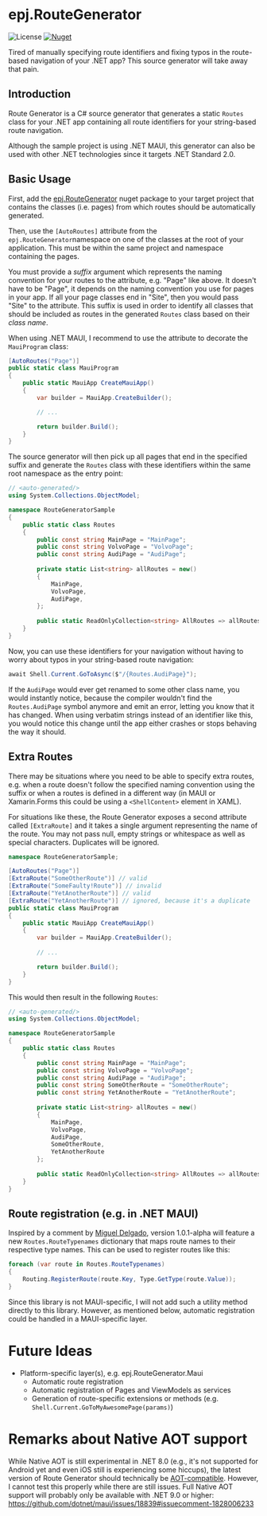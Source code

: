 # epj.RouteGenerator

![License](https://img.shields.io/github/license/ewerspej/epj.RouteGenerator)
[![Nuget](https://img.shields.io/nuget/v/epj.RouteGenerator)](https://www.nuget.org/packages/epj.RouteGenerator/)


Tired of manually specifying route identifiers and fixing typos in the route-based navigation of your .NET app? This source generator will take away that pain.

## Introduction

Route Generator is a C# source generator that generates a static `Routes` class for your .NET app containing all route identifiers for your string-based route navigation.

Although the sample project is using .NET MAUI, this generator can also be used with other .NET technologies since it targets .NET Standard 2.0.

## Basic Usage

First, add the [epj.RouteGenerator](https://www.nuget.org/packages/epj.RouteGenerator/) nuget package to your target project that contains the classes (i.e. pages) from which routes should be automatically generated.

Then, use the `[AutoRoutes]` attribute from the `epj.RouteGenerator`namespace on one of the classes at the root of your application. This must be within the same project and namespace containing the pages.

You must provide a *suffix* argument which represents the naming convention for your routes to the attribute, e.g. "Page" like above. It doesn't have to be "Page", it depends on the naming convention you use for pages in your app. If all your page classes end in "Site", then you would pass "Site" to the attribute.
This suffix is used in order to identify all classes that should be included as routes in the generated `Routes` class based on their *class name*.

When using .NET MAUI, I recommend to use the attribute to decorate the `MauiProgram` class:

```c#
[AutoRoutes("Page")]
public static class MauiProgram
{
    public static MauiApp CreateMauiApp()
    {
        var builder = MauiApp.CreateBuilder();

        // ...

        return builder.Build();
    }
}
```

The source generator will then pick up all pages that end in the specified suffix and generate the `Routes` class with these identifiers within the same root namespace as the entry point:

```c#
// <auto-generated/>
using System.Collections.ObjectModel;

namespace RouteGeneratorSample
{
    public static class Routes
    {
        public const string MainPage = "MainPage";
        public const string VolvoPage = "VolvoPage";
        public const string AudiPage = "AudiPage";
    
        private static List<string> allRoutes = new()
        {
            MainPage,
            VolvoPage,
            AudiPage,
        };
        
        public static ReadOnlyCollection<string> AllRoutes => allRoutes.AsReadOnly();
    }
}
```

Now, you can use these identifiers for your navigation without having to worry about typos in your string-based route navigation:

```c#
await Shell.Current.GoToAsync($"/{Routes.AudiPage}");
```

If the `AudiPage` would ever get renamed to some other class name, you would instantly notice, because the compiler wouldn't find the `Routes.AudiPage` symbol anymore and emit an error, letting you know that it has changed. When using verbatim strings instead of an identifier like this, you would notice this change until the app either crashes or stops behaving the way it should.

## Extra Routes

There may be situations where you need to be able to specify extra routes, e.g. when a route doesn't follow the specified naming convention using the suffix or when a routes is defined in a different way (in MAUI or Xamarin.Forms this could be using a `<ShellContent>` element in XAML).

For situations like these, the Route Generator exposes a second attribute called `[ExtraRoute]` and it takes a single argument representing the name of the route. You may not pass null, empty strings or whitespace as well as special characters. Duplicates will be ignored.

```c#
namespace RouteGeneratorSample;

[AutoRoutes("Page")]
[ExtraRoute("SomeOtherRoute")] // valid
[ExtraRoute("SomeFaulty!Route")] // invalid
[ExtraRoute("YetAnotherRoute")] // valid
[ExtraRoute("YetAnotherRoute")] // ignored, because it's a duplicate
public static class MauiProgram
{
    public static MauiApp CreateMauiApp()
    {
        var builder = MauiApp.CreateBuilder();
        
        // ...

        return builder.Build();
    }
}
```

This would then result in the following `Routes`:

```c#
// <auto-generated/>
using System.Collections.ObjectModel;

namespace RouteGeneratorSample
{
    public static class Routes
    {
        public const string MainPage = "MainPage";
        public const string VolvoPage = "VolvoPage";
        public const string AudiPage = "AudiPage";
        public const string SomeOtherRoute = "SomeOtherRoute";
        public const string YetAnotherRoute = "YetAnotherRoute";
    
        private static List<string> allRoutes = new()
        {
            MainPage,
            VolvoPage,
            AudiPage,
            SomeOtherRoute,
            YetAnotherRoute
        };
        
        public static ReadOnlyCollection<string> AllRoutes => allRoutes.AsReadOnly();
    }
}
```

## Route registration (e.g. in .NET MAUI)

Inspired by a comment by [Miguel Delgado](https://github.com/mdelgadov), version 1.0.1-alpha will feature a new `Routes.RouteTypenames` dictionary that maps route names to their respective type names. This can be used to register routes like this:

```c#
foreach (var route in Routes.RouteTypenames)
{
    Routing.RegisterRoute(route.Key, Type.GetType(route.Value));
}
```

Since this library is not MAUI-specific, I will not add such a utility method directly to this library. However, as mentioned below, automatic registration could be handled in a MAUI-specific layer.

# Future Ideas

- Platform-specific layer(s), e.g. epj.RouteGenerator.Maui
  - Automatic route registration
  - Automatic registration of Pages and ViewModels as services
  - Generation of route-specific extensions or methods (e.g. `Shell.Current.GoToMyAwesomePage(params)`)

# Remarks about Native AOT support

While Native AOT is still experimental in .NET 8.0 (e.g., it's not supported for Android yet and even iOS still is experiencing some hiccups), the latest version of Route Generator should technically be [AOT-compatible](https://learn.microsoft.com/dotnet/core/deploying/native-aot#limitations-of-native-aot-deployment). However, I cannot test this properly while there are still issues. Full Native AOT support will probably only be available with .NET 9.0 or higher: https://github.com/dotnet/maui/issues/18839#issuecomment-1828006233
